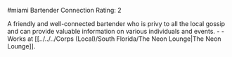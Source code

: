 #miami 
Bartender
Connection Rating: 2

A friendly and well-connected bartender who is privy to all the local gossip and can provide valuable information on various individuals and events. -  - Works at [[../../../Corps (Local)/South Florida/The Neon Lounge|The Neon Lounge]].
